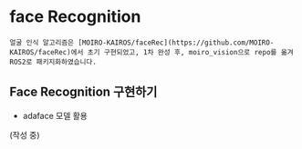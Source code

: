 # face Recognition

    얼굴 인식 알고리즘은 [MOIRO-KAIROS/faceRec](https://github.com/MOIRO-KAIROS/faceRec)에서 초기 구현되었고, 1차 완성 후, moiro_vision으로 repo를 옮겨 ROS2로 패키지화하였습니다. 

## Face Recognition 구현하기
- adaface 모델 활용

(작성 중)
